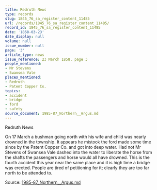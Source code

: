 ```yaml
---
title: Redruth News
type: records
slug: 1845_76_sa_register_content_11485
url: /records/1845_76_sa_register_content_11485/
record_id: 1845_76_sa_register_content_11485
date: '1858-03-23'
date_display: null
volume: null
issue_number: null
page: '3'
article_type: news
issue_reference: 23 March 1858, page 3
people_mentioned:
- Mr Stevens
- Swansea Vale
places_mentioned:
- Redruth
- Patent Copper Co.
topics:
- accident
- bridge
- ford
- safety
source_document: 1985-87_Northern__Argus.md
---
```


Redruth News

On 17 March a bushman going north with his wife and child was nearly drowned in the township.  It appears he mistook the ford made some time since by the Patent Copper Co. and got into deep water.  Had not Mr Stevens of Swansea Vale dashed into the water to liberate the horse from the shafts the passengers and horse would all have drowned.  This is the fourth accident this year near the same place and it is high time a bridge was erected.  People are tired of petitioning for it; clearly they are too far north to be attended to.

Source: [1985-87_Northern__Argus.md](/downloads/markdown/1985-87_Northern__Argus.md)
